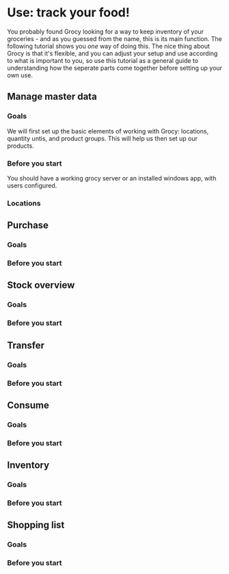 # Use: track your food!

You probably found Grocy looking for a way to keep inventory of your groceries - and as you guessed from the name, this is its main function. The following tutorial shows you *one* way of doing this. The nice thing about Grocy is that it's flexible, and you can adjust your setup and use according to what is important to you, so use this tutorial as a general guide to understanding how the seperate parts come together before setting up your own use.

## Manage master data

### Goals

We will first set up the basic elements of working with Grocy: locations, quantity untis, and product groups. This will help us then set up our products.

### Before you start

You should have a working grocy server or an installed windows app, with users configured.

### Locations




## Purchase

### Goals

### Before you start

## Stock overview

### Goals

### Before you start

## Transfer

### Goals

### Before you start

## Consume

### Goals

### Before you start

## Inventory

### Goals

### Before you start

## Shopping list

### Goals

### Before you start
